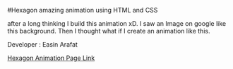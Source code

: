 #Hexagon amazing animation using HTML and CSS

after a long thinking I build this animation xD. I saw an Image on google like this background. Then I thought what if I create an animation like this.

Developer : Easin Arafat

[Hexagon Animation Page Link](https://mrx-arafat.github.io/Hexagon-CSS-Animation-/)
